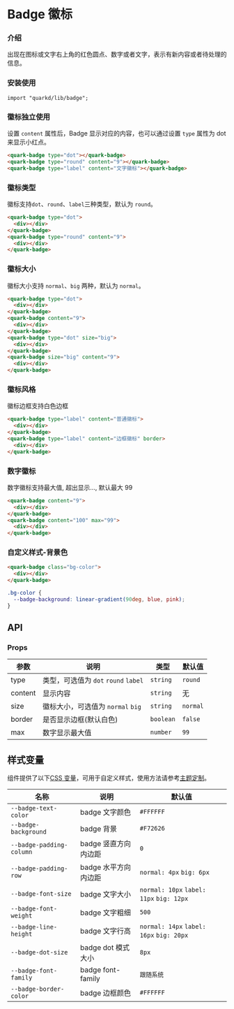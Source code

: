 # Badge 徽标

### 介绍

出现在图标或文字右上角的红色圆点、数字或者文字，表示有新内容或者待处理的信息。

### 安装使用

```tsx
import "quarkd/lib/badge";
```

### 徽标独立使用

设置 `content` 属性后，Badge 显示对应的内容，也可以通过设置 `type` 属性为 dot 来显示小红点。

```html
<quark-badge type="dot"></quark-badge>
<quark-badge type="round" content="9"></quark-badge>
<quark-badge type="label" content="文字徽标"></quark-badge>
```

### 徽标类型

徽标支持`dot`、`round`、`label`三种类型，默认为 `round`。

```html
<quark-badge type="dot">
  <div></div>
</quark-badge>
<quark-badge type="round" content="9">
  <div></div>
</quark-badge>
```

### 徽标大小

徽标大小支持 `normal`、`big` 两种，默认为 `normal`。

```html
<quark-badge type="dot">
  <div></div>
</quark-badge>
<quark-badge content="9">
  <div></div>
</quark-badge>
<quark-badge type="dot" size="big">
  <div></div>
</quark-badge>
<quark-badge size="big" content="9">
  <div></div>
</quark-badge>
```

### 徽标风格

徽标边框支持白色边框

```html
<quark-badge type="label" content="普通徽标">
  <div></div>
</quark-badge>
<quark-badge type="label" content="边框徽标" border>
  <div></div>
</quark-badge>
```

### 数字徽标

数字徽标支持最大值, 超出显示..., 默认最大 99

```html
<quark-badge content="9">
  <div></div>
</quark-badge>
<quark-badge content="100" max="99">
  <div></div>
</quark-badge>
```

### 自定义样式-背景色

```html
<quark-badge class="bg-color">
  <div></div>
</quark-badge>
```

```css
.bg-color {
  --badge-background: linear-gradient(90deg, blue, pink);
}
```

## API

### Props

| 参数    | 说明                                 | 类型      | 默认值   |
| ------- | ------------------------------------ | --------- | -------- |
| type    | 类型，可选值为 `dot` `round` `label` | `string`  | `round`  |
| content | 显示内容                             | `string`  | 无       |
| size    | 徽标大小，可选值为 `normal` `big`    | `string`  | `normal` |
| border  | 是否显示边框(默认白色)               | `boolean` | `false`  |
| max     | 数字显示最大值                       | `number`  | `99`     |

## 样式变量

组件提供了以下[CSS 变量](https://developer.mozilla.org/zh-CN/docs/Web/CSS/Using_CSS_custom_properties)，可用于自定义样式，使用方法请参考[主题定制](#/zh-CN/guide/theme)。

| 名称                     | 说明                 | 默认值     |
| ------------------------ | -------------------- | ---------- |
| `--badge-text-color`     | badge 文字颜色       | `#FFFFFF`  |
| `--badge-background`     | badge 背景           | `#F72626`  |
| `--badge-padding-column` | badge 竖直方向内边距 | `0`      |
| `--badge-padding-row`    | badge 水平方向内边距 | `normal: 4px` `big: 6px` |
| `--badge-font-size`      | badge 文字大小      | `normal: 10px` `label: 11px` `big: 12px` |
| `--badge-font-weight`    | badge 文字粗细      | `500`      |
| `--badge-line-height`    | badge 文字行高      | `normal: 14px` `label: 16px` `big: 20px` |
| `--badge-dot-size`       | badge dot 模式大小  | `8px`      |
| `--badge-font-family`    | badge font-family  | `跟随系统` |
| `--badge-border-color`   | badge 边框颜色      | `#FFFFFF`  |
